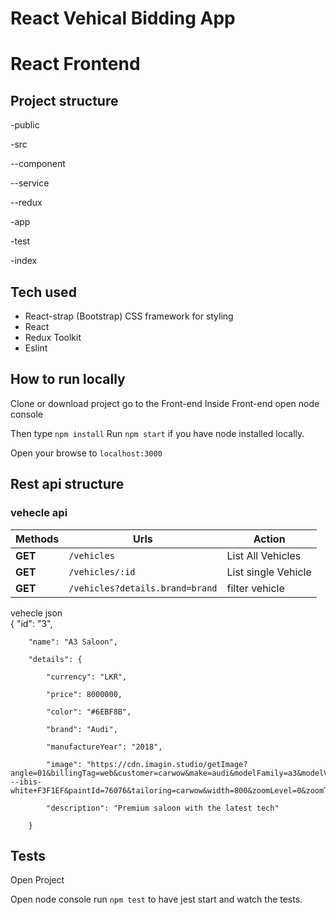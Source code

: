 #  React Vehical Bidding App

#  React Frontend

## Project structure

-public

-src

 --component

 --service
 
 --redux

  -app

  -test
  
  -index


## Tech used

- React-strap (Bootstrap) CSS framework for styling
- React
- Redux Toolkit
- Eslint

## How to run locally

Clone or download project go to the Front-end
Inside Front-end open node console

Then type  `npm install`
 Run `npm start` if you have node installed locally.
 
Open your browse to `localhost:3000`


## Rest api structure

### vehecle api

Methods | Urls | Action	
--- | --- | ---
**GET** | `/vehicles` |  List All Vehicles
**GET**| `/vehicles/:id` |  List single Vehicle
**GET** | `/vehicles?details.brand=brand` | filter vehicle



	
vehecle json	
	{
        "id": "3",

        "name": "A3 Saloon",

        "details": {

            "currency": "LKR",

            "price": 8000000,

            "color": "#6EBF8B",

            "brand": "Audi",

            "manufactureYear": "2018",

            "image": "https://cdn.imagin.studio/getImage?angle=01&billingTag=web&customer=carwow&make=audi&modelFamily=a3&modelVariant=saloon&modelYear=2022&paintDescription=solid---ibis-white+F3F1EF&paintId=76076&tailoring=carwow&width=800&zoomLevel=0&zoomType=fullscreen",

            "description": "Premium saloon with the latest tech"
            
        }




## Tests 

Open Project

Open node console run `npm test` to have jest start and watch the tests.